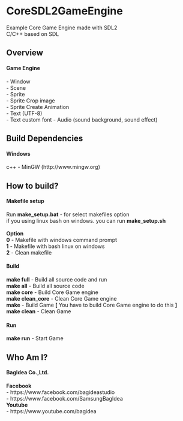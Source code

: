 # CoreSDL2GameEngine
Example Core Game Engine made with SDL2</br>
C/C++ based on SDL
<h2>Overview</h2>
<h4>Game Engine</h4>
- Window</br>
- Scene</br>
- Sprite</br>
- Sprite Crop image</br>
- Sprite Create Animation</br>
- Text (UTF-8)</br>
- Text custom font
- Audio (sound background, sound effect)</br>
<h2>Build Dependencies</h2>
<h4>Windows</h4>
c++ - MinGW (http://www.mingw.org)
<h2>How to build?</h2>
<h4>Makefile setup</h4>
Run <b>make_setup.bat</b> - for select makefiles option</br>
if you using linux bash on windows. you can run <b>make_setup.sh</b></br></br>
<b>Option</b></br>
<b>0</b> - Makefile with windows command prompt</br>
<b>1</b> - Makefile with bash linux on windows</br>
<b>2</b> - Clean makefile</br>
<h4>Build</h4>
<b>make full</b> - Build all source code and run</br>
<b>make all</b> - Build all source code</br>
<b>make core</b> - Build Core Game engine</br>
<b>make clean_core</b> - Clean Core Game engine</br>
<b>make</b> - Build Game <b>[</b> You have to build Core Game engine to do this <b>]</b></br>
<b>make clean</b> - Clean Game</br>
<h4>Run</h4>
<b>make run</b> - Start Game</br>
<h2>Who Am I?</h2>
<h4>BagIdea Co.,Ltd.</h4>
<b>Facebook</b></br>
- https://www.facebook.com/bagideastudio</br>
- https://www.facebook.com/SamsungBagIdea</br>
<b>Youtube</b></br>
- https://www.youtube.com/bagidea</br>
